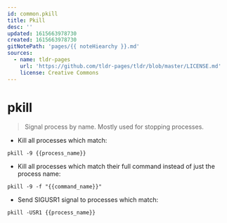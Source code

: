 ```yaml
---
id: common.pkill
title: Pkill
desc: ''
updated: 1615663978730
created: 1615663978730
gitNotePath: 'pages/{{ noteHiearchy }}.md'
sources:
  - name: tldr-pages
    url: 'https://github.com/tldr-pages/tldr/blob/master/LICENSE.md'
    license: Creative Commons
---
```

# pkill

> Signal process by name.
> Mostly used for stopping processes.

- Kill all processes which match:

`pkill -9 {{process_name}}`

- Kill all processes which match their full command instead of just the process name:

`pkill -9 -f "{{command_name}}"`

- Send SIGUSR1 signal to processes which match:

`pkill -USR1 {{process_name}}`

